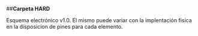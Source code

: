 

##**Carpeta HARD**

Esquema electrónico v1.0.
El mismo puede variar con la implentación fisica en la disposicion de pines para cada elemento.